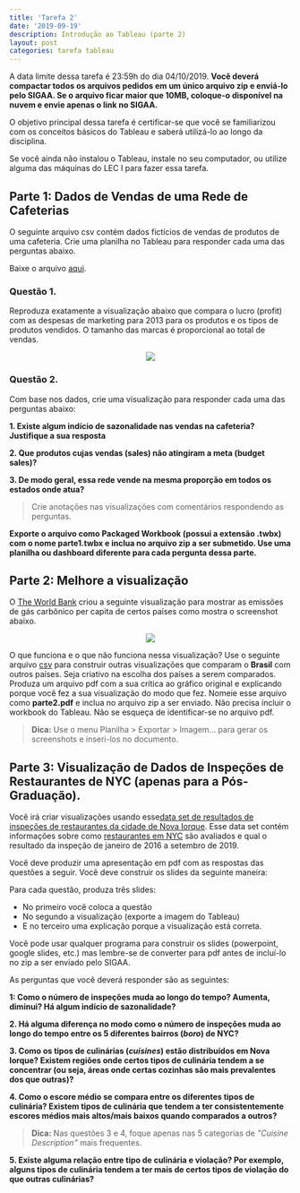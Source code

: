 ```yaml
---
title: 'Tarefa 2'
date: '2019-09-19'
description: Introdução ao Tableau (parte 2)
layout: post
categories: tarefa tableau
---
```


A data limite dessa tarefa é 23:59h do dia 04/10/2019. **Você deverá compactar todos os arquivos pedidos em um único arquivo zip e enviá-lo pelo SIGAA. Se o arquivo ficar maior que 10MB, coloque-o disponível na nuvem e envie apenas o link no SIGAA.**

O objetivo principal dessa tarefa é certificar-se que você se familiarizou com os conceitos básicos do Tableau e saberá utilizá-lo ao longo da disciplina.

Se você ainda não instalou o Tableau, instale no seu computador, ou utilize alguma das máquinas do LEC I para fazer essa tarefa.

## Parte 1: Dados de Vendas de uma Rede de Cafeterias
O seguinte arquivo csv contém dados fictícios de vendas de produtos de uma cafeteria. Crie uma planilha no Tableau para responder cada uma das perguntas abaixo.

Baixe o arquivo [aqui](https://drive.google.com/open?id=1l4HmiXPQq3yLbOLf4VLgf7jCgbDHkxx0).

### Questão 1.

Reproduza exatamente a visualização abaixo que compara o lucro (profit) com as despesas de marketing para 2013 para os produtos e os tipos de produtos vendidos. O tamanho das marcas é proporcional ao total de vendas.

<center><img src="/datavis-course/assets/images/2019_p1_tarefa2.png" /></center>
 
### Questão 2.

Com base nos dados, crie uma visualização para responder cada uma das perguntas abaixo:

**1. Existe algum indício de sazonalidade nas vendas na cafeteria? Justifique a sua resposta**

**2. Que produtos cujas vendas (sales) não atingiram a meta (budget sales)?**

**3. De modo geral, essa rede vende na mesma proporção em todos os estados onde atua?**  

> Crie anotações nas visualizações com comentários respondendo as perguntas. 

**Exporte o arquivo como Packaged Workbook (possui a extensão .twbx) com o nome parte1.twbx e inclua no arquivo zip a ser submetido. Use uma planilha ou dashboard diferente para cada pergunta dessa parte.**

## Parte 2: Melhore a visualização

O [The World Bank](https://data.worldbank.org/indicator/EN.ATM.CO2E.PC?end=2014&locations=AU-BE-CA-CN-DK-DE-IN-MX-US&start=1960&view=chart) criou a seguinte visualização para mostrar as emissões de gás carbônico per capita de certos países como mostra o screenshot abaixo.

<center><img src="/datavis-course/assets/images/2019_p2_world_bank.png"  /></center>

O que funciona e o que não funciona nessa visualização? Use o seguinte arquivo [csv](https://drive.google.com/open?id=1l3lQzf5yZLO0s-q2fQlgz48AY71k3ksH) para construir outras visualizações que comparam o **Brasil** com outros países. Seja criativo na escolha dos países a serem comparados. Produza um arquivo pdf com a sua crítica ao gráfico original e explicando porque você fez a sua visualização do modo que fez. Nomeie esse arquivo como **parte2.pdf** e inclua no arquivo zip a ser enviado. Não precisa incluir o workbook do Tableau. Não se esqueça de identificar-se no arquivo pdf.  

> **Dica:** Use o menu Planilha > Exportar > Imagem... para gerar os screenshots e inseri-los no documento. 

## Parte 3: Visualização de Dados de Inspeções de Restaurantes de NYC (apenas para a Pós-Graduação).

Você irá criar visualizações usando esse[data set de resultados de inspeções de restaurantes da cidade de Nova Iorque](https://drive.google.com/open?id=1l6Cs8_QNuiRxiOnQlISmD9SA32SQQWpm). Esse data set contém informações sobre como [restaurantes em NYC](https://data.cityofnewyork.us/Health/DOHMH-New-York-City-Restaurant-Inspection-Results/rs6k-p7g6) são avaliados e qual o resultado da inspeção de janeiro de 2016 a setembro de 2019.

Você deve produzir uma apresentação em pdf com as respostas das questões a seguir. Você deve construir os slides da seguinte maneira:

Para cada questão, produza três slides:
* No primeiro você coloca a questão
* No segundo a visualização (exporte a imagem do Tableau)
* E no terceiro uma explicação porque a visualização está correta.

Você pode usar qualquer programa para construir os slides (powerpoint, google slides, etc.) mas lembre-se de converter para pdf antes de incluí-lo no zip a ser enviado pelo SIGAA.

As perguntas que você deverá responder são as seguintes:

**1: Como o número de inspeções muda ao longo do tempo? Aumenta, diminui? Há algum indício de sazonalidade?**

**2. Há alguma diferença no modo como o número de inspeções muda ao longo do tempo entre os 5 diferentes bairros (*boro*) de NYC?**

**3. Como os tipos de culinárias (*cuisines*) estão distribuídos em Nova Iorque? Existem regiões onde certos tipos de culinária tendem a se concentrar (ou seja, áreas onde certas cozinhas são mais prevalentes dos que outras)?**

**4. Como o escore médio se compara entre os diferentes tipos de culinária? Existem tipos de culinária que tendem a ter consistentemente escores médios mais altos/mais baixos quando comparados a outros?**

> **Dica:** Nas questões 3 e 4, foque apenas nas 5 categorias de *"Cuisine Description"* mais frequentes.
 
**5. Existe alguma relação entre tipo de culinária e violação? Por exemplo, alguns tipos de culinária tendem a ter mais de certos tipos de violação do que outras culinárias?**